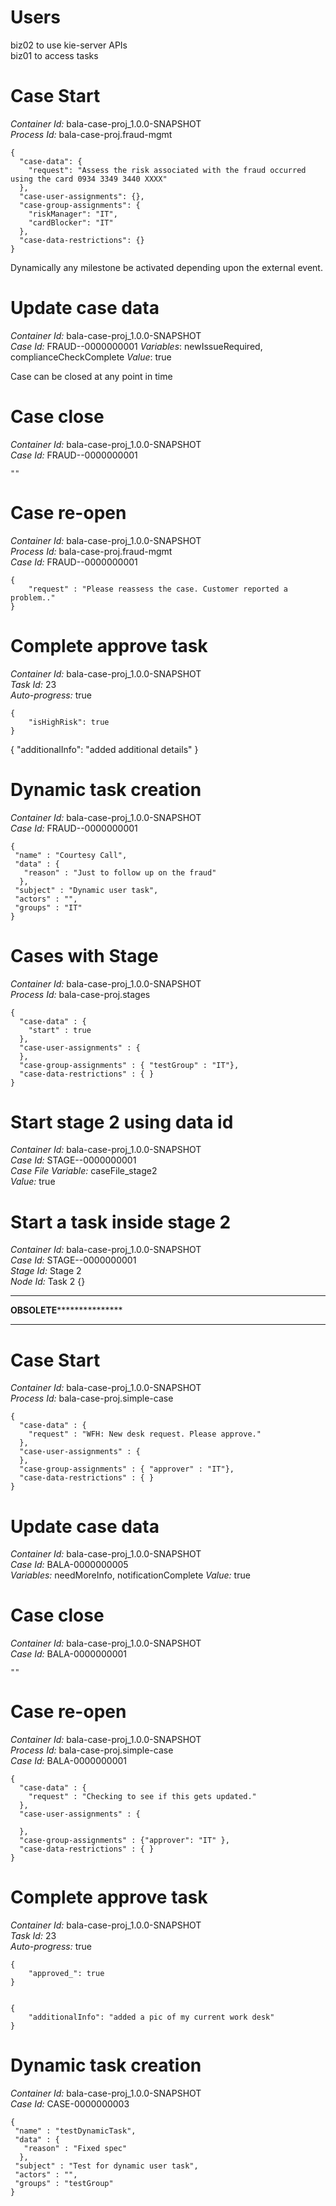
Users
======
biz02 to use kie-server APIs\
biz01 to access tasks

Case Start
============

*Container Id:* bala-case-proj_1.0.0-SNAPSHOT\
*Process Id:* bala-case-proj.fraud-mgmt

    {
      "case-data": {
        "request": "Assess the risk associated with the fraud occurred using the card 0934 3349 3440 XXXX"
      },
      "case-user-assignments": {},
      "case-group-assignments": {
        "riskManager": "IT",
        "cardBlocker": "IT"
      },
      "case-data-restrictions": {}
    }

Dynamically any milestone be activated depending upon the external event.

Update case data
==================

*Container Id:* bala-case-proj_1.0.0-SNAPSHOT\
*Case Id:* FRAUD--0000000001
*Variables*: newIssueRequired, complianceCheckComplete
*Value*: true

Case can be closed at any point in time

Case close
===========

*Container Id:* bala-case-proj_1.0.0-SNAPSHOT\
*Case Id:* FRAUD--0000000001

    ""


Case re-open
===============

*Container Id:* bala-case-proj_1.0.0-SNAPSHOT\
*Process Id:* bala-case-proj.fraud-mgmt\
*Case Id:* FRAUD--0000000001

    {
        "request" : "Please reassess the case. Customer reported a problem.."
    }

Complete approve task
=======================
*Container Id:* bala-case-proj_1.0.0-SNAPSHOT\
*Task Id:* 23\
*Auto-progress:* true

    {
        "isHighRisk": true
    }

{
    "additionalInfo": "added additional details"
}


Dynamic task creation
=======================

*Container Id:* bala-case-proj_1.0.0-SNAPSHOT\
*Case Id:* FRAUD--0000000001

    {
     "name" : "Courtesy Call",
     "data" : {
       "reason" : "Just to follow up on the fraud"
      },
     "subject" : "Dynamic user task",
     "actors" : "",
     "groups" : "IT"
    }

Cases with Stage
=================
*Container Id:* bala-case-proj_1.0.0-SNAPSHOT\
*Process Id:* bala-case-proj.stages

    {
      "case-data" : {
        "start" : true
      },
      "case-user-assignments" : {
      },
      "case-group-assignments" : { "testGroup" : "IT"},
      "case-data-restrictions" : { }
    }


Start stage 2 using data id
============================
*Container Id:* bala-case-proj_1.0.0-SNAPSHOT\
*Case Id:* STAGE--0000000001\
*Case File Variable:* caseFile_stage2\
*Value:* true


Start a task inside stage 2
==============================
*Container Id:* bala-case-proj_1.0.0-SNAPSHOT\
*Case Id:* STAGE--0000000001\
*Stage Id:* Stage 2\
*Node Id:* Task 2
    {}


***************************************************************************************
********************************OBSOLETE***********************************************
***************************************************************************************


Case Start
============

*Container Id:* bala-case-proj_1.0.0-SNAPSHOT\
*Process Id:* bala-case-proj.simple-case

    {
      "case-data" : {
        "request" : "WFH: New desk request. Please approve."
      },
      "case-user-assignments" : {
      },
      "case-group-assignments" : { "approver" : "IT"},
      "case-data-restrictions" : { }
    }

Update case data
==================

*Container Id:* bala-case-proj_1.0.0-SNAPSHOT\
*Case Id:* BALA-0000000005\
*Variables:* needMoreInfo, notificationComplete
*Value:* true

Case close
===========

*Container Id:* bala-case-proj_1.0.0-SNAPSHOT\
*Case Id:* BALA-0000000001

    ""


Case re-open
===============

*Container Id:* bala-case-proj_1.0.0-SNAPSHOT\
*Process Id:* bala-case-proj.simple-case\
*Case Id:* BALA-0000000001

    {
      "case-data" : {
        "request" : "Checking to see if this gets updated."
      },
      "case-user-assignments" : {
    
      },
      "case-group-assignments" : {"approver": "IT" },
      "case-data-restrictions" : { }
    }

Complete approve task
=======================
*Container Id:* bala-case-proj_1.0.0-SNAPSHOT\
*Task Id:* 23\
*Auto-progress:* true

    {
        "approved_": true
    }


    {
        "additionalInfo": "added a pic of my current work desk"
    }


Dynamic task creation
=======================

*Container Id:* bala-case-proj_1.0.0-SNAPSHOT\
*Case Id:* CASE-0000000003

    {
     "name" : "testDynamicTask",
     "data" : {
       "reason" : "Fixed spec"
      },
     "subject" : "Test for dynamic user task",
     "actors" : "",
     "groups" : "testGroup"
    }




